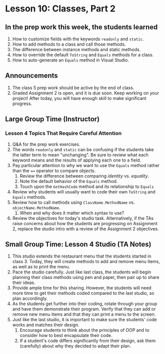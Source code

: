 # Lesson 10: Classes, Part 2

## In the prep work this week, the students learned

1. How to customize fields with the keywords ``readonly`` and ``static``.
1. How to add methods to a class and call those methods.
1. The difference between instance methods and static methods.
1. How to override the default ``ToString`` and ``Equals`` methods for a class.
1. How to auto-generate an ``Equals`` method in Visual Studio.

## Announcements

1. The class 5 prep work should be active by the end of class.
1. Graded Assignment 2 is open, and it is due soon. Keep working on your project! After today, you will have enough skill to make significant progress.

## Large Group Time (Instructor)

### Lesson 4 Topics That Require Careful Attention

1. Q&A for the prep work exercises.
1. The words ``readonly`` and ``static`` can be confusing if the students take the latter term to mean "unchanging". Be sure to review what each keyword means and the results of applying each one to a field.
1. Pay particular attention to why we want to use the ``Equals`` method rather than the ``==`` operator to compare objects.
    1. Review the difference between comparing *identity* vs. *equality*.
    1. Note the default behavior of the ``Equals`` method.
    1. Touch upon the ``GetHashCode`` method and its relationship to ``Equals``
1. Review why students will usually want to code their own ``ToString`` and ``Equals`` methods.
1. Review how to call methods using ``ClassName.MethodName`` vs. ``objectName.MethodName``.
    1. When and why does it matter which syntax to use?
1. Review the objectives for today's studio task. Alternatively, if the TAs raise concerns about how the students are progressing on Assignment 2, replace the studio intro with a review of the Assignment 2 objectives.

## Small Group Time: Lesson 4 Studio (TA Notes)

1. This studio extends the restaurant menu that the students started in class 3. Today, they will create methods to add and remove menu items, as well as to print the menu.
1. Pace the studio carefully. Just like last class, the students will begin planning their class methods using pen and paper, then pair up to share their ideas.
1. Provide ample time for this sharing. However, the students will need more time to get their methods coded compared to the last studio, so plan accordingly.
1. As the students get further into their coding, rotate through your group and have them demonstrate their program. Verify that they can add or remove new menu items and that they can print a menu to the screen.
1. Just like the last studio, it is important to make sure the students' code works and matches their design.
    1. Encourage students to think about the principles of OOP and to consider how to best encapsulate their code.
    1. If a student's code differs significantly from their design, ask them (carefully) about why they decided to adapt their plan.
